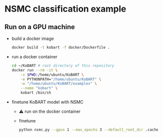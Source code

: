 # NSMC classification example

## Run on a GPU machine

- build a docker image

    ```bash
    docker build -t kobart -f docker/Dockerfile .
    ```

- run a docker container

    ```bash
    cd ~/KoBART # root directory of this repository
    docker run --rm -it \
        -v $PWD:/home/ubuntu/KoBART \
        -e PYTHONPATH="/home/ubuntu/KoBART" \
        -w "/home/ubuntu/KoBART/examples" \
        --name "kobart" \
        kobart /bin/sh
    ```

- finetune KoBART model with NSMC

  - :warning: run on the docker container

  - finetune

    ```bash
    python nsmc.py --gpus 1 --max_epochs 3 --default_root_dir .cache --gradient_clip_val 1.0
    ```
